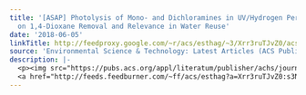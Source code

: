 ```yaml
---
title: '[ASAP] Photolysis of Mono- and Dichloramines in UV/Hydrogen Peroxide: Effects
  on 1,4-Dioxane Removal and Relevance in Water Reuse'
date: '2018-06-05'
linkTitle: http://feedproxy.google.com/~r/acs/esthag/~3/Xrr3ruTJvZ0/acs.est.8b01023
source: 'Environmental Science & Technology: Latest Articles (ACS Publications)'
description: |-
  <p><img src="https://pubs.acs.org/appl/literatum/publisher/achs/journals/content/esthag/0/esthag.ahead-of-print/acs.est.8b01023/20180605/images/medium/es-2018-010236_0008.gif" alt="TOC Graphic"/></p><div><cite>Environmental Science & Technology</cite></div><div>DOI: 10.1021/acs.est.8b01023</div><div class="feedflare">
  <a href="http://feeds.feedburner.com/~ff/acs/esthag?a=Xrr3ruTJvZ0:s3NqNPiWKE8:yIl2AUoC8zA"><img src="http://feeds.feedburner.com/~ff/acs/esthag?d=yIl2AUoC8zA" border="0"></img></a>
---
```

